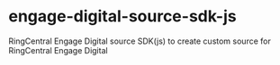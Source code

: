 # engage-digital-source-sdk-js
RingCentral Engage Digital source SDK(js) to create custom source for RingCentral Engage Digital
